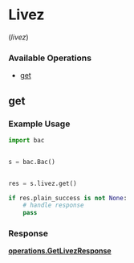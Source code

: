 # Livez
(*livez*)

### Available Operations

* [get](#get)

## get

### Example Usage

```python
import bac


s = bac.Bac()


res = s.livez.get()

if res.plain_success is not None:
    # handle response
    pass
```


### Response

**[operations.GetLivezResponse](../../models/operations/getlivezresponse.md)**

